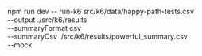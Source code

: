 npm run dev -- run-k6 src/k6/data/happy-path-tests.csv \
  --output ./src/k6/results \
  --summaryFormat csv \
  --summaryCsv ./src/k6/results/powerful_summary.csv \
  --mock